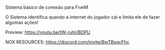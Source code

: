 Sistema básico de conexão para FiveM

O Sistema identifica quando a internet do jogador cai e limita ele de fazer algumas ações!

Preview: https://youtu.be/tW-ruhUBDPU

NOX RESOURCES: https://discord.com/invite/BwTBsqcFhc
